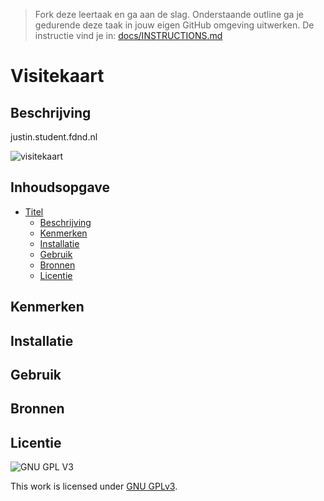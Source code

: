 > Fork deze leertaak en ga aan de slag. Onderstaande outline ga je gedurende deze taak in jouw eigen GitHub omgeving uitwerken. De instructie vind je in: [docs/INSTRUCTIONS.md](docs/INSTRUCTIONS.md)

# Visitekaart

## Beschrijving
<!-- Voeg een link toe naar Github Pages 🌐-->
justin.student.fdnd.nl

<!-- Voeg een mooie poster visual toe 📸 -->
![visitekaart](https://media.discordapp.net/attachments/871761581590052925/890202288143081472/Screenshot_2021-09-22_at_13.45.58.png?width=2056&height=1138)

## Inhoudsopgave

- [Titel](#titel)
  * [Beschrijving](#beschrijving)
  * [Kenmerken](#kenmerken)
  * [Installatie](#installatie)
  * [Gebruik](#gebruik)
  * [Bronnen](#bronnen)
  * [Licentie](#licentie)

## Kenmerken

## Installatie

## Gebruik

## Bronnen

## Licentie

![GNU GPL V3](https://www.gnu.org/graphics/gplv3-127x51.png)

This work is licensed under [GNU GPLv3](./LICENSE).
